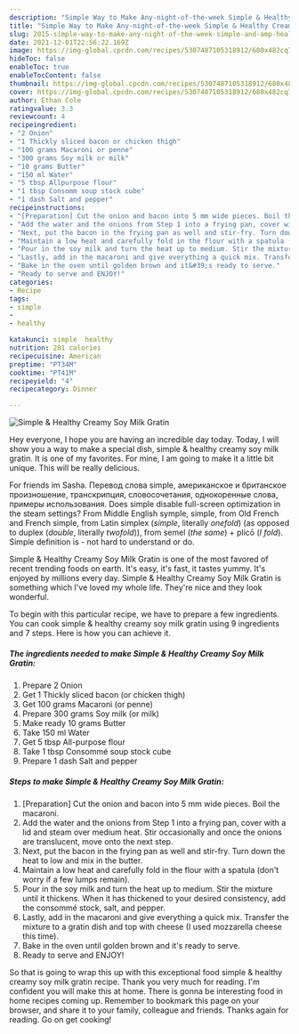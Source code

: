 ```yaml
---
description: "Simple Way to Make Any-night-of-the-week Simple & Healthy Creamy Soy Milk Gratin"
title: "Simple Way to Make Any-night-of-the-week Simple & Healthy Creamy Soy Milk Gratin"
slug: 2015-simple-way-to-make-any-night-of-the-week-simple-and-amp-healthy-creamy-soy-milk-gratin
date: 2021-12-01T22:56:22.169Z
image: https://img-global.cpcdn.com/recipes/5307487105318912/680x482cq70/simple-healthy-creamy-soy-milk-gratin-recipe-main-photo.jpg
hideToc: false
enableToc: true
enableTocContent: false
thumbnail: https://img-global.cpcdn.com/recipes/5307487105318912/680x482cq70/simple-healthy-creamy-soy-milk-gratin-recipe-main-photo.jpg
cover: https://img-global.cpcdn.com/recipes/5307487105318912/680x482cq70/simple-healthy-creamy-soy-milk-gratin-recipe-main-photo.jpg
author: Ethan Cole
ratingvalue: 3.3
reviewcount: 4
recipeingredient:
- "2 Onion"
- "1 Thickly sliced bacon or chicken thigh"
- "100 grams Macaroni or penne"
- "300 grams Soy milk or milk"
- "10 grams Butter"
- "150 ml Water"
- "5 tbsp Allpurpose flour"
- "1 tbsp Consomm soup stock cube"
- "1 dash Salt and pepper"
recipeinstructions:
- "[Preparation] Cut the onion and bacon into 5 mm wide pieces. Boil the macaroni."
- "Add the water and the onions from Step 1 into a frying pan, cover with a lid and steam over medium heat. Stir occasionally and once the onions are translucent, move onto the next step."
- "Next, put the bacon in the frying pan as well and stir-fry. Turn down the heat to low and mix in the butter."
- "Maintain a low heat and carefully fold in the flour with a spatula (don&#39;t worry if a few lumps remain)."
- "Pour in the soy milk and turn the heat up to medium. Stir the mixture until it thickens. When it has thickened to your desired consistency, add the consommé stock, salt, and pepper."
- "Lastly, add in the macaroni and give everything a quick mix. Transfer the mixture to a gratin dish and top with cheese (I used mozzarella cheese this time)."
- "Bake in the oven until golden brown and it&#39;s ready to serve."
- "Ready to serve and ENJOY!"
categories:
- Recipe
tags:
- simple
- 
- healthy

katakunci: simple  healthy 
nutrition: 281 calories
recipecuisine: American
preptime: "PT34M"
cooktime: "PT41M"
recipeyield: "4"
recipecategory: Dinner

---
```



![Simple & Healthy Creamy Soy Milk Gratin](https://img-global.cpcdn.com/recipes/5307487105318912/680x482cq70/simple-healthy-creamy-soy-milk-gratin-recipe-main-photo.jpg)

Hey everyone, I hope you are having an incredible day today. Today, I will show you a way to make a special dish, simple & healthy creamy soy milk gratin. It is one of my favorites. For mine, I am going to make it a little bit unique. This will be really delicious.

For friends im Sasha. Перевод слова simple, американское и британское произношение, транскрипция, словосочетания, однокоренные слова, примеры использования. Does simple disable full-screen optimization in the steam settings? From Middle English symple, simple, from Old French and French simple, from Latin simplex (*simple*, literally *onefold*) (as opposed to duplex (*double*, literally *twofold*)), from semel (*the same*) + plicō (*I fold*). Simple definition is - not hard to understand or do.

Simple & Healthy Creamy Soy Milk Gratin is one of the most favored of recent trending foods on earth. It's easy, it's fast, it tastes yummy. It's enjoyed by millions every day. Simple & Healthy Creamy Soy Milk Gratin is something which I've loved my whole life. They're nice and they look wonderful.


To begin with this particular recipe, we have to prepare a few ingredients. You can cook simple & healthy creamy soy milk gratin using 9 ingredients and 7 steps. Here is how you can achieve it.

<!--inarticleads1-->

##### The ingredients needed to make Simple & Healthy Creamy Soy Milk Gratin:

1. Prepare 2 Onion
1. Get 1 Thickly sliced bacon (or chicken thigh)
1. Get 100 grams Macaroni (or penne)
1. Prepare 300 grams Soy milk (or milk)
1. Make ready 10 grams Butter
1. Take 150 ml Water
1. Get 5 tbsp All-purpose flour
1. Take 1 tbsp Consommé soup stock cube
1. Prepare 1 dash Salt and pepper




<!--inarticleads2-->

##### Steps to make Simple & Healthy Creamy Soy Milk Gratin:

1. [Preparation] Cut the onion and bacon into 5 mm wide pieces. Boil the macaroni.
1. Add the water and the onions from Step 1 into a frying pan, cover with a lid and steam over medium heat. Stir occasionally and once the onions are translucent, move onto the next step.
1. Next, put the bacon in the frying pan as well and stir-fry. Turn down the heat to low and mix in the butter.
1. Maintain a low heat and carefully fold in the flour with a spatula (don&#39;t worry if a few lumps remain).
1. Pour in the soy milk and turn the heat up to medium. Stir the mixture until it thickens. When it has thickened to your desired consistency, add the consommé stock, salt, and pepper.
1. Lastly, add in the macaroni and give everything a quick mix. Transfer the mixture to a gratin dish and top with cheese (I used mozzarella cheese this time).
1. Bake in the oven until golden brown and it&#39;s ready to serve.
1. Ready to serve and ENJOY!



So that is going to wrap this up with this exceptional food simple & healthy creamy soy milk gratin recipe. Thank you very much for reading. I'm confident you will make this at home. There is gonna be interesting food in home recipes coming up. Remember to bookmark this page on your browser, and share it to your family, colleague and friends. Thanks again for reading. Go on get cooking!
